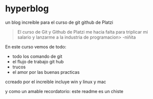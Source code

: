# hyperblog
un blog increible para el curso de git github de Platzi
>El curso de Git y Github de Platzi me hacia falta para  triplicar mi salario y lanzarme a la industria de programacion> -niñita

En este curso vemos de todo:
- todo los comando de git
- el flujo de trabajo git hub
- trucos
- el amor por las buenas practicas

ccreado por el increible
incluye win y linux y mac

y como un amable recordatorio: este readme es un chiste
